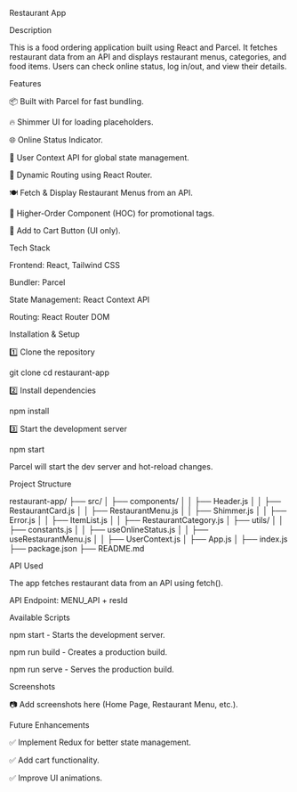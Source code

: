 Restaurant App

Description

This is a food ordering application built using React and Parcel. It fetches restaurant data from an API and displays restaurant menus, categories, and food items. Users can check online status, log in/out, and view their details.

Features

📦 Built with Parcel for fast bundling.

🔥 Shimmer UI for loading placeholders.

🌐 Online Status Indicator.

👤 User Context API for global state management.

📍 Dynamic Routing using React Router.

🍽️ Fetch & Display Restaurant Menus from an API.

📌 Higher-Order Component (HOC) for promotional tags.

🛒 Add to Cart Button (UI only).

Tech Stack

Frontend: React, Tailwind CSS

Bundler: Parcel

State Management: React Context API

Routing: React Router DOM

Installation & Setup

1️⃣ Clone the repository

git clone <repo-url>
cd restaurant-app

2️⃣ Install dependencies

npm install

3️⃣ Start the development server

npm start

Parcel will start the dev server and hot-reload changes.

Project Structure

restaurant-app/
├── src/
│   ├── components/
│   │   ├── Header.js
│   │   ├── RestaurantCard.js
│   │   ├── RestaurantMenu.js
│   │   ├── Shimmer.js
│   │   ├── Error.js
│   │   ├── ItemList.js
│   │   ├── RestaurantCategory.js
│   ├── utils/
│   │   ├── constants.js
│   │   ├── useOnlineStatus.js
│   │   ├── useRestaurantMenu.js
│   │   ├── UserContext.js
│   ├── App.js
│   ├── index.js
├── package.json
├── README.md

API Used

The app fetches restaurant data from an API using fetch().

API Endpoint: MENU_API + resId

Available Scripts

npm start - Starts the development server.

npm run build - Creates a production build.

npm run serve - Serves the production build.

Screenshots

📷 Add screenshots here (Home Page, Restaurant Menu, etc.).

Future Enhancements

✅ Implement Redux for better state management.

✅ Add cart functionality.

✅ Improve UI animations.